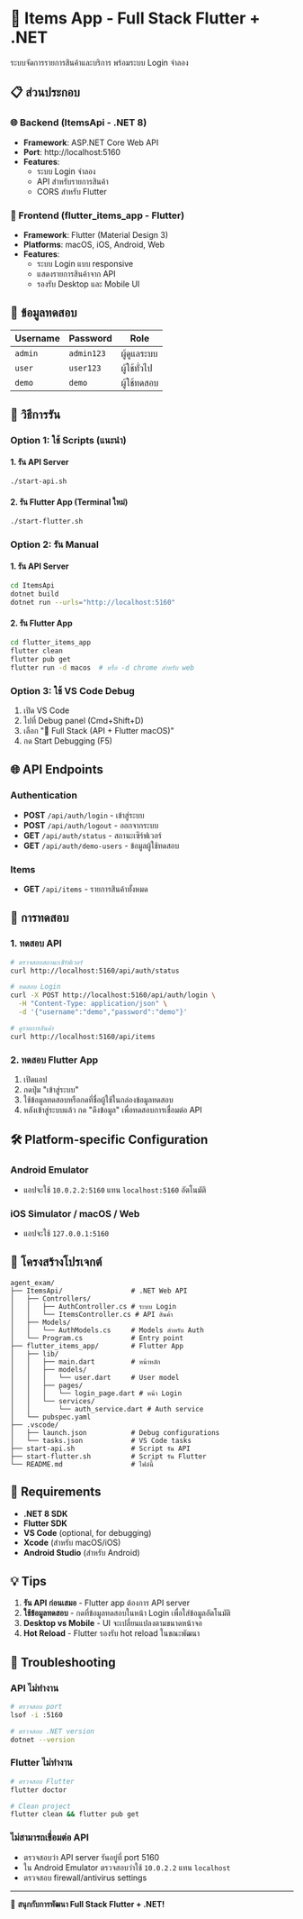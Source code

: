 # 🚀 Items App - Full Stack Flutter + .NET

ระบบจัดการรายการสินค้าและบริการ พร้อมระบบ Login จำลอง

## 📋 ส่วนประกอบ

### 🌐 Backend (ItemsApi - .NET 8)
- **Framework**: ASP.NET Core Web API
- **Port**: http://localhost:5160
- **Features**:
  - ระบบ Login จำลอง
  - API สำหรับรายการสินค้า
  - CORS สำหรับ Flutter

### 📱 Frontend (flutter_items_app - Flutter)
- **Framework**: Flutter (Material Design 3)
- **Platforms**: macOS, iOS, Android, Web
- **Features**:
  - ระบบ Login แบบ responsive
  - แสดงรายการสินค้าจาก API
  - รองรับ Desktop และ Mobile UI

## 🔐 ข้อมูลทดสอบ

| Username | Password | Role |
|----------|----------|------|
| `admin` | `admin123` | ผู้ดูแลระบบ |
| `user` | `user123` | ผู้ใช้ทั่วไป |
| `demo` | `demo` | ผู้ใช้ทดสอบ |

## 🚀 วิธีการรัน

### Option 1: ใช้ Scripts (แนะนำ)

#### 1. รัน API Server
```bash
./start-api.sh
```

#### 2. รัน Flutter App (Terminal ใหม่)
```bash
./start-flutter.sh
```

### Option 2: รัน Manual

#### 1. รัน API Server
```bash
cd ItemsApi
dotnet build
dotnet run --urls="http://localhost:5160"
```

#### 2. รัน Flutter App
```bash
cd flutter_items_app
flutter clean
flutter pub get
flutter run -d macos  # หรือ -d chrome สำหรับ web
```

### Option 3: ใช้ VS Code Debug

1. เปิด VS Code
2. ไปที่ Debug panel (Cmd+Shift+D)
3. เลือก "🔄 Full Stack (API + Flutter macOS)"
4. กด Start Debugging (F5)

## 🌐 API Endpoints

### Authentication
- **POST** `/api/auth/login` - เข้าสู่ระบบ
- **POST** `/api/auth/logout` - ออกจากระบบ
- **GET** `/api/auth/status` - สถานะเซิร์ฟเวอร์
- **GET** `/api/auth/demo-users` - ข้อมูลผู้ใช้ทดสอบ

### Items
- **GET** `/api/items` - รายการสินค้าทั้งหมด

## 📱 การทดสอบ

### 1. ทดสอบ API
```bash
# ตรวจสอบสถานะเซิร์ฟเวอร์
curl http://localhost:5160/api/auth/status

# ทดสอบ Login
curl -X POST http://localhost:5160/api/auth/login \
  -H "Content-Type: application/json" \
  -d '{"username":"demo","password":"demo"}'

# ดูรายการสินค้า
curl http://localhost:5160/api/items
```

### 2. ทดสอบ Flutter App
1. เปิดแอป
2. กดปุ่ม "เข้าสู่ระบบ"
3. ใช้ข้อมูลทดสอบหรือกดที่ชื่อผู้ใช้ในกล่องข้อมูลทดสอบ
4. หลังเข้าสู่ระบบแล้ว กด "ดึงข้อมูล" เพื่อทดสอบการเชื่อมต่อ API

## 🛠 Platform-specific Configuration

### Android Emulator
- แอปจะใช้ `10.0.2.2:5160` แทน `localhost:5160` อัตโนมัติ

### iOS Simulator / macOS / Web
- แอปจะใช้ `127.0.0.1:5160`

## 📁 โครงสร้างโปรเจกต์

```
agent_exam/
├── ItemsApi/                 # .NET Web API
│   ├── Controllers/
│   │   ├── AuthController.cs # ระบบ Login
│   │   └── ItemsController.cs # API สินค้า
│   ├── Models/
│   │   └── AuthModels.cs     # Models สำหรับ Auth
│   └── Program.cs            # Entry point
├── flutter_items_app/        # Flutter App
│   ├── lib/
│   │   ├── main.dart         # หน้าหลัก
│   │   ├── models/
│   │   │   └── user.dart     # User model
│   │   ├── pages/
│   │   │   └── login_page.dart # หน้า Login
│   │   └── services/
│   │       └── auth_service.dart # Auth service
│   └── pubspec.yaml
├── .vscode/
│   ├── launch.json           # Debug configurations
│   └── tasks.json            # VS Code tasks
├── start-api.sh              # Script รัน API
├── start-flutter.sh          # Script รัน Flutter
└── README.md                 # ไฟล์นี้
```

## 🔧 Requirements

- **.NET 8 SDK**
- **Flutter SDK**
- **VS Code** (optional, for debugging)
- **Xcode** (สำหรับ macOS/iOS)
- **Android Studio** (สำหรับ Android)

## 💡 Tips

1. **รัน API ก่อนเสมอ** - Flutter app ต้องการ API server
2. **ใช้ข้อมูลทดสอบ** - กดที่ข้อมูลทดสอบในหน้า Login เพื่อใส่ข้อมูลอัตโนมัติ
3. **Desktop vs Mobile** - UI จะเปลี่ยนแปลงตามขนาดหน้าจอ
4. **Hot Reload** - Flutter รองรับ hot reload ในขณะพัฒนา

## 🐛 Troubleshooting

### API ไม่ทำงาน
```bash
# ตรวจสอบ port
lsof -i :5160

# ตรวจสอบ .NET version
dotnet --version
```

### Flutter ไม่ทำงาน
```bash
# ตรวจสอบ Flutter
flutter doctor

# Clean project
flutter clean && flutter pub get
```

### ไม่สามารถเชื่อมต่อ API
- ตรวจสอบว่า API server รันอยู่ที่ port 5160
- ใน Android Emulator ตรวจสอบว่าใช้ `10.0.2.2` แทน `localhost`
- ตรวจสอบ firewall/antivirus settings

---

🎉 **สนุกกับการพัฒนา Full Stack Flutter + .NET!**

